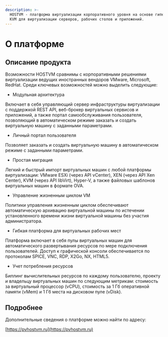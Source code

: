 ```yaml
---
description: >-
  HOSTVM - платформа виртуализации корпоративного уровня на основе гипервизора
  KVM для виртуализации серверов, рабочих столов и приложений.
---
```


# О платформе

## Описание продукта

Возможности HOSTVM сравнимы с корпоративными решениями виртуализации ведущих иностранных вендоров VMware, Microsoft, RedHat. Среди ключевых возможностей можно выделить следующие:

* Модульная архитектура

Включает в себя управляющий сервер инфраструктуры виртуализации с поддержкой REST API, веб-брокер виртуальных сервисов и приложений, а также портал самообслуживания пользователя, позволяющий в автоматическом режиме заказать и создать виртуальную машину с заданными параметрами.

* Личный портал пользователя

Позволяет заказать и создать виртуальную машину в автоматическом режиме с заданными параметрами.

* Простая миграция

Легкий и быстрый импорт виртуальных машин с любой платформы виртуализации: VMware ESXi \(через API vCenter\), XEN \(через API Xen Center\), KVM \(через API libVirt\), Hyper-V, а также файловых шаблонов виртуальных машин в формате OVA.

* Управление жизненным циклом VM

Политики управления жизненным циклом обеспечивают автоматическую архивацию виртуальной машины по истечении установленного времени жизни виртуальной машины без участия администратора.

* Гибкая платформа для виртуальных рабочих мест

Платформа включает в себя пулы виртуальных машин для автоматического развертывания ресурсов по мере подключения пользователей. Доступ к графической консоли обеспечивается по протоколам SPICE, VNC, RDP, X2Go, NX, HTML5.

* Учет потребления ресурсов

Биллинг вычислительных ресурсов по каждому пользователю, проекту и владельцу виртуальных машин по следующим метрикам: стоимость за виртуальный процессор \(vCPU\), стоимость за 1 Гб оперативной памяти \(vMem\) и 1 Гб места на дисковом пуле \(vDisk\).

## Подробнее

Дополнительные сведения о платформе можно найти по адресу:

[https://pvhostvm.ru](https://pvhostvm.ru)

